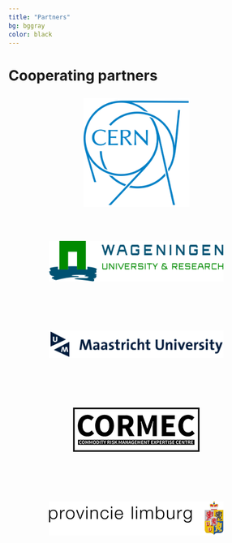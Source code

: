 ```yaml
---
title: "Partners"
bg: bggray
color: black
---
```


# Cooperating partners

<center>
  <a href="https://home.web.cern.ch/"><figure class="partnerlogo" style="padding: 10px 107px 10px 107px">
    <img src="assets/partner-logos/cern.png" alt="CERN">
  </figure></a>
  <a href="https://www.wur.nl/en.htm"><figure class="partnerlogo" style="padding: 40px 40px 40px 40px">
    <img src="assets/partner-logos/wur.svg" style="height: 80px" alt="Wageningen University & Research">
  </figure></a>
  <a href="https://www.maastrichtuniversity.nl/"><figure class="partnerlogo" style="padding: 40px 40px 40px 40px">
    <img src="assets/partner-logos/maastricht.png" alt="Maastricht University">
  </figure></a>
  <a href="http://cormec.eu/"><figure class="partnerlogo" style="padding: 40px 20px 40px 20px">
    <img src="assets/partner-logos/cormec.png" alt="CORMEC">
  </figure></a>
  <a href="https://www.limburg.nl/"><figure class="partnerlogo" style="padding: 40px 40px 40px 40px">
    <img src="assets/partner-logos/limburg_logo.jpg" alt="Provincie Limburg">
  </figure></a>
</center>
